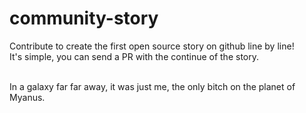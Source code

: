 # community-story
Contribute to create the first open source story on github line by line!   
It's simple, you can send a PR with the continue of the story.

<br/>
In a galaxy far far away, it was just me, the only bitch on the planet of Myanus.
